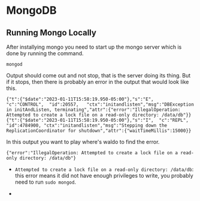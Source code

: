 # MongoDB

## Running Mongo Locally

After installying mongo you need to start up the mongo server which is done by running the command.

```
mongod
```

Output should come out and not stop, that is the server doing its thing. But if it stops, then there is probably an error in the output that would look like this.

```
{"t":{"$date":"2023-01-11T15:58:19.950-05:00"},"s":"E",  "c":"CONTROL",  "id":20557,   "ctx":"initandlisten","msg":"DBException in initAndListen, terminating","attr":{"error":"IllegalOperation: Attempted to create a lock file on a read-only directory: /data/db"}}
{"t":{"$date":"2023-01-11T15:58:19.950-05:00"},"s":"I",  "c":"REPL",     "id":4784900, "ctx":"initandlisten","msg":"Stepping down the ReplicationCoordinator for shutdown","attr":{"waitTimeMillis":15000}}
```

In this output you want to play where's waldo to find the error.

```
{"error":"IllegalOperation: Attempted to create a lock file on a read-only directory: /data/db"}
```

- `Attempted to create a lock file on a read-only directory: /data/db`: this error means it did not have enough privileges to write, you probably need to run `sudo mongod`.

- 